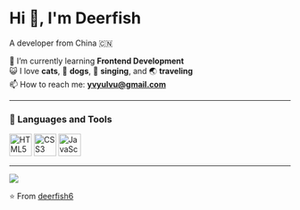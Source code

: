 # Hi 👋, I'm Deerfish

A developer from China 🇨🇳  

🌱 I’m currently learning **Frontend Development**  
😺 I love **cats**, 🐶 **dogs**, 🎵 **singing**, and 🌏 **traveling**  
📫 How to reach me: **yvyulvu@gmail.com**

---

### 🧰 Languages and Tools
<p align="left">
  <img src="https://cdn.jsdelivr.net/gh/devicons/devicon/icons/html5/html5-original.svg" width="40" height="40" alt="HTML5"/>
  <img src="https://cdn.jsdelivr.net/gh/devicons/devicon/icons/css3/css3-original.svg" width="40" height="40" alt="CSS3"/>
  <img src="https://cdn.jsdelivr.net/gh/devicons/devicon/icons/javascript/javascript-original.svg" width="40" height="40" alt="JavaScript"/>
</p>

---

![](https://komarev.com/ghpvc/?username=deerfish6&color=blue)

⭐️ From [deerfish6](https://github.com/deerfish6)

